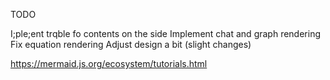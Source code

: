 TODO 

I;ple;ent trqble fo contents on the side 
Implement chat and graph rendering 
Fix equation rendering 
Adjust design a bit (slight changes)

https://mermaid.js.org/ecosystem/tutorials.html
